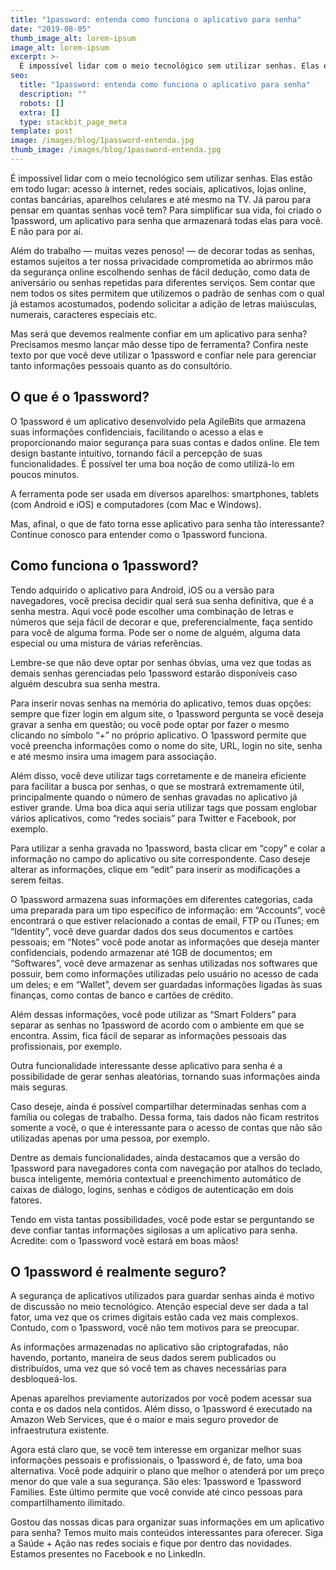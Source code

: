 ```yaml
---
title: "1password: entenda como funciona o aplicativo para senha"
date: "2019-08-05"
thumb_image_alt: lorem-ipsum
image_alt: lorem-ipsum
excerpt: >-
  É impossível lidar com o meio tecnológico sem utilizar senhas. Elas estão em todo lugar: acesso à internet, redes sociais, aplicativos, lojas online, contas bancárias, aparelhos celulares e até mesmo na TV. Já parou para pensar em quantas senhas você tem? Para simplificar sua vida, foi criado o 1password, um aplicativo para senha que armazenará todas elas para você. E não para por aí.
seo:
  title: "1password: entenda como funciona o aplicativo para senha"
  description: ""
  robots: []
  extra: []
  type: stackbit_page_meta
template: post
image: /images/blog/1password-entenda.jpg
thumb_image: /images/blog/1password-entenda.jpg
---
```


É impossível lidar com o meio tecnológico sem utilizar senhas. Elas estão em todo lugar: acesso à internet, redes sociais, aplicativos, lojas online, contas bancárias, aparelhos celulares e até mesmo na TV. Já parou para pensar em quantas senhas você tem? Para simplificar sua vida, foi criado o 1password, um aplicativo para senha que armazenará todas elas para você. E não para por aí.

Além do trabalho — muitas vezes penoso! — de decorar todas as senhas, estamos sujeitos a ter nossa privacidade comprometida ao abrirmos mão da segurança online escolhendo senhas de fácil dedução, como data de aniversário ou senhas repetidas para diferentes serviços. Sem contar que nem todos os sites permitem que utilizemos o padrão de senhas com o qual já estamos acostumados, podendo solicitar a adição de letras maiúsculas, numerais, caracteres especiais etc.

Mas será que devemos realmente confiar em um aplicativo para senha? Precisamos mesmo lançar mão desse tipo de ferramenta? Confira neste texto por que você deve utilizar o 1password e confiar nele para gerenciar tanto informações pessoais quanto as do consultório.

## O que é o 1password?

O 1password é um aplicativo desenvolvido pela AgileBits que armazena suas informações confidenciais, facilitando o acesso a elas e proporcionando maior segurança para suas contas e dados online. Ele tem design bastante intuitivo, tornando fácil a percepção de suas funcionalidades. É possível ter uma boa noção de como utilizá-lo em poucos minutos.

A ferramenta pode ser usada em diversos aparelhos: smartphones, tablets (com Android e iOS) e computadores (com Mac e Windows).

Mas, afinal, o que de fato torna esse aplicativo para senha tão interessante? Continue conosco para entender como o 1password funciona.

## Como funciona o 1password?

Tendo adquirido o aplicativo para Android, iOS ou a versão para navegadores, você precisa decidir qual será sua senha definitiva, que é a senha mestra. Aqui você pode escolher uma combinação de letras e números que seja fácil de decorar e que, preferencialmente, faça sentido para você de alguma forma. Pode ser o nome de alguém, alguma data especial ou uma mistura de várias referências.

Lembre-se que não deve optar por senhas óbvias, uma vez que todas as demais senhas gerenciadas pelo 1password estarão disponíveis caso alguém descubra sua senha mestra.

Para inserir novas senhas na memória do aplicativo, temos duas opções: sempre que fizer login em algum site, o 1password pergunta se você deseja gravar a senha em questão; ou você pode optar por fazer o mesmo clicando no símbolo “+” no próprio aplicativo. O 1password permite que você preencha informações como o nome do site, URL, login no site, senha e até mesmo insira uma imagem para associação.

Além disso, você deve utilizar tags corretamente e de maneira eficiente para facilitar a busca por senhas, o que se mostrará extremamente útil, principalmente quando o número de senhas gravadas no aplicativo já estiver grande. Uma boa dica aqui seria utilizar tags que possam englobar vários aplicativos, como “redes sociais” para Twitter e Facebook, por exemplo.

Para utilizar a senha gravada no 1password, basta clicar em “copy” e colar a informação no campo do aplicativo ou site correspondente. Caso deseje alterar as informações, clique em “edit” para inserir as modificações a serem feitas.

O 1password armazena suas informações em diferentes categorias, cada uma preparada para um tipo específico de informação: em “Accounts”, você encontrará o que estiver relacionado a contas de email, FTP ou iTunes; em “Identity”, você deve guardar dados dos seus documentos e cartões pessoais; em “Notes” você pode anotar as informações que deseja manter confidenciais, podendo armazenar até 1GB de documentos; em “Softwares”, você deve armazenar as senhas utilizadas nos softwares que possuir, bem como informações utilizadas pelo usuário no acesso de cada um deles; e em “Wallet”, devem ser guardadas informações ligadas às suas finanças, como contas de banco e cartões de crédito.

Além dessas informações, você pode utilizar as “Smart Folders” para separar as senhas no 1password de acordo com o ambiente em que se encontra. Assim, fica fácil de separar as informações pessoais das profissionais, por exemplo.

Outra funcionalidade interessante desse aplicativo para senha é a possibilidade de gerar senhas aleatórias, tornando suas informações ainda mais seguras.

Caso deseje, ainda é possível compartilhar determinadas senhas com a família ou colegas de trabalho. Dessa forma, tais dados não ficam restritos somente a você, o que é interessante para o acesso de contas que não são utilizadas apenas por uma pessoa, por exemplo.

Dentre as demais funcionalidades, ainda destacamos que a versão do 1password para navegadores conta com navegação por atalhos do teclado, busca inteligente, memória contextual e preenchimento automático de caixas de diálogo, logins, senhas e códigos de autenticação em dois fatores.

Tendo em vista tantas possibilidades, você pode estar se perguntando se deve confiar tantas informações sigilosas a um aplicativo para senha. Acredite: com o 1password você estará em boas mãos!

## O 1password é realmente seguro?

A segurança de aplicativos utilizados para guardar senhas ainda é motivo de discussão no meio tecnológico. Atenção especial deve ser dada a tal fator, uma vez que os crimes digitais estão cada vez mais complexos. Contudo, com o 1password, você não tem motivos para se preocupar.

As informações armazenadas no aplicativo são criptografadas, não havendo, portanto, maneira de seus dados serem publicados ou distribuídos, uma vez que só você tem as chaves necessárias para desbloqueá-los.

Apenas aparelhos previamente autorizados por você podem acessar sua conta e os dados nela contidos. Além disso, o 1password é executado na Amazon Web Services, que é o maior e mais seguro provedor de infraestrutura existente.

Agora está claro que, se você tem interesse em organizar melhor suas informações pessoais e profissionais, o 1password é, de fato, uma boa alternativa. Você pode adquirir o plano que melhor o atenderá por um preço menor do que vale a sua segurança. São eles: 1password e 1password Families. Este último permite que você convide até cinco pessoas para compartilhamento ilimitado.

Gostou das nossas dicas para organizar suas informações em um aplicativo para senha? Temos muito mais conteúdos interessantes para oferecer. Siga a Saúde + Ação nas redes sociais e fique por dentro das novidades. Estamos presentes no Facebook e no LinkedIn.
